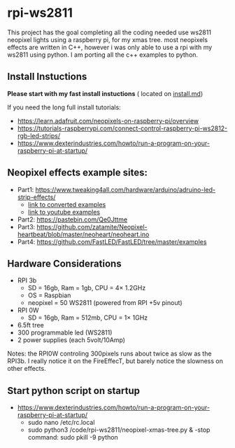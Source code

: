# rpi-ws2811
This project has the goal completing all the coding needed use ws2811 neopixel lights using a raspberry pi, for my xmas tree. most neopixels effects are written in C++, however i was only able to use a rpi with my ws2811 using python. I am porting all the c++ examples to python. 

## Install Instuctions
**Please start with my fast install instuctions** ( located on [install.md](https://github.com/DanStach/rpi-ws2811/blob/master/Install.md))

If you need the long full install tutorials:
 - https://learn.adafruit.com/neopixels-on-raspberry-pi/overview
 - https://tutorials-raspberrypi.com/connect-control-raspberry-pi-ws2812-rgb-led-strips/
 - https://www.dexterindustries.com/howto/run-a-program-on-your-raspberry-pi-at-startup/

## Neopixel effects example sites:
- Part1: https://www.tweaking4all.com/hardware/arduino/adruino-led-strip-effects/ 
  - [link to converted examples](https://github.com/DanStach/rpi-ws2811/blob/master/neopixel-part1.py)
  - [link to youtube examples](https://www.youtube.com/playlist?list=PLR6vpg1z3g54VD0OQa2YCt2Ik6PuQkrXO)
- Part2: https://pastebin.com/Qe0Jttme
- Part3: https://github.com/zatamite/Neopixel-heartbeat/blob/master/neoheart/neoheart.ino
- Part4: https://github.com/FastLED/FastLED/tree/master/examples
 
## Hardware Considerations
- RPI 3b 
  - SD = 16gb, Ram = 1gb,  CPU = 4× 1.2GHz
  - OS = Raspbian
  - neopixel = 50 WS2811 (powered from RPI +5v pinout)
- RPI 0W
  - SD = 16gb, Ram = 512mb,  CPU = 1× 1GHz
- 6.5ft tree
- 300 programmable led (WS2811)
- 2 power supplies (each 5volt/10Amp)

Notes: the RPI0W controling 300pixels runs about twice as slow as the RPI3b. I really notice it on the FireEffecT, but barely notice the slowness on other effects.

## Start python script on startup
- https://www.dexterindustries.com/howto/run-a-program-on-your-raspberry-pi-at-startup/
   - sudo nano /etc/rc.local
   - sudo python3 /code/rpi-ws2811/neopixel-xmas-tree.py &
-stop command: sudo pkill -9 python
